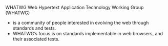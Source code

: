 WHATWG
Web Hypertext Application Technology Working Group (WHATWG)
- is a community of people interested in evolving the web through standards and tests.
- WHATWG’s focus is on standards implementable in web browsers, and their associated tests. 